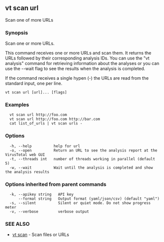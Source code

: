## vt scan url

Scan one of more URLs

### Synopsis

Scan one or more URLs.

This command receives one or more URLs and scan them. It returns the URLs followed
by their corresponding analysis IDs. You can use the "vt analysis" command for
retrieving information about the analyses or you can use the --wait
flag to see the results when the analysis is completed.

If the command receives a single hypen (-) the URLs are read from the standard
input, one per line.

```
vt scan url [url]... [flags]
```

### Examples

```
  vt scan url http://foo.com
  vt scan url http://foo.com http://bar.com
  cat list_of_urls | vt scan urls -
```

### Options

```
  -h, --help          help for url
  -o, --open          Return an URL to see the analysis report at the VirusTotal web GUI
  -t, --threads int   number of threads working in parallel (default 5)
  -w, --wait          Wait until the analysis is completed and show the analysis results
```

### Options inherited from parent commands

```
  -k, --apikey string   API key
      --format string   Output format (yaml/json/csv) (default "yaml")
  -s, --silent          Silent or quiet mode. Do not show progress meter
  -v, --verbose         verbose output
```

### SEE ALSO

* [vt scan](vt_scan.md)	 - Scan files or URLs

